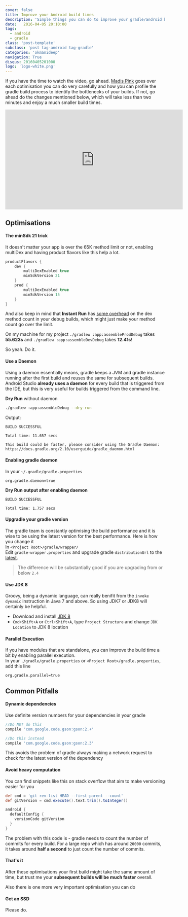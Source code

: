 ```yaml
---
cover: false
title: Improve your Android build times
description: 'Simple things you can do to improve your gradle/android build time a lot'
date:   2016-04-05 20:10:00
tags: 
  - android
  - gradle
class: 'post-template'
subclass: 'post tag-android tag-gradle'
categories: 'okmanideep'
navigation: True
disqus: 20160405201000
logo: 'logo-white.png'
---
```


If you have the time to watch the video, go ahead. [Madis Pink](https://twitter.com/madisp) goes over each optimisation you can do very carefully and how you can profile the gradle build process to identify the bottlenecks of your builds. If not, go ahead do the changes mentioned below, which will take less than two minutes and enjoy a much smaller build times.
  
<iframe width="560" height="315" src="https://www.youtube.com/embed/AbNhen_zn-c" frameborder="0" allowfullscreen></iframe>

## Optimisations

#### The minSdk 21 trick
It doesn't matter your app is over the 65K method limit or not, enabling multiDex and having product flavors like this help a lot.  

```groovy
productFlavors {
    dev {
        multiDexEnabled true
        minSdkVersion 21
    }
    prod {
        multiDexEnabled true
        minSdkVersion 15
    }
}
```
  
And also keep in mind that **Instant Run** has [some overhead](https://twitter.com/tornorbye/status/717446584284241921) on the dex method count in your debug builds, which might just make your method count go over the limit.
  
On my machine for my project 
`./gradlew :app:assembleProdDebug` takes **55.623s** and `./gradlew :app:assembleDevDebug` takes **12.41s**!

So yeah. Do it.

#### Use a Daemon
Using a daemon essentially means, gradle keeps a JVM and gradle instance running after the first build and reuses the same for subsequent builds. Android Studio **already uses a daemon** for every build that is triggered from the IDE, but this is very useful for builds triggered from the command line.

**Dry Run** without daemon

```sh
./gradlew :app:assembleDebug --dry-run
```

Output:

```
BUILD SUCCESSFUL

Total time: 11.657 secs

This build could be faster, please consider using the Gradle Daemon: https://docs.gradle.org/2.10/userguide/gradle_daemon.html
```

#### Enabling gradle daemon
In your `~/.gradle/gradle.properties`

```
org.gradle.daemon=true
```

**Dry Run output after enabling daemon**

```
BUILD SUCCESSFUL

Total time: 1.757 secs
```

#### Upgradle your gradle version
The gradle team is constantly optimising the build performance and it is wise to be using the latest version for the best performance. Here is how you change it  
In `<Project Root>/gradle/wrapper/`  
Edit `gradle-wrapper.properties` and upgrade gradle `distributionUrl` to the [latest](http://gradle.org/gradle-download/).
> The difference will be substantially good if you are upgrading from or below `2.4`

#### Use JDK 8 
Groovy, being a dynamic language, can really benifit from the `invoke dynamic` instruction in Java 7 and above. So using JDK7 or JDK8 will certainly be helpful.

* Download and install [JDK 8](http://www.oracle.com/technetwork/java/javase/downloads/jdk8-downloads-2133151.html)
* `Cmd+Shift+A` or `Ctrl+Shift+A`, type `Project Structure` and change `JDK Location` to JDK 8 location

#### Parallel Execution
If you have modules that are standalone, you can improve the build time a bit by enabling parallel execution.  
In your `./gradle/gradle.properties` or `<Project Root>/gradle.properties`, add this line

```
org.gradle.parallel=true
```

## Common Pitfalls
#### Dynamic dependencies
Use definite version numbers for your dependencies in your gradle

```groovy
//Do NOT do this
compile 'com.google.code.gson:gson:2.+'

//Do this instead
compile 'com.google.code.gson:gson:2.3'
```
This avoids the problem of gradle always making a network request to check for the latest version of the dependency

#### Avoid heavy computation
You can find snippets like this on stack overflow that aim to make versioning easier for you

```groovy
def cmd = 'git rev-list HEAD --first-parent --count'
def gitVersion = cmd.execute().text.trim().toInteger()

android {
  defaultConfig {
    versionCode gitVersion
  }
}
```
The problem with this code is - gradle needs to count the number of commits for every build. For a large repo which has around `20000` commits, it takes around **half a second** to just count the number of commits.

#### That's it
After these optimisations your first build might take the same amount of time, but trust me your **subsequent builds will be much faster** overall. 

Also there is one more very important optimisation you can do

#### Get an SSD
Please do.
